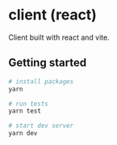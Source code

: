 # client (react)

Client built with react and vite.

## Getting started

```bash
# install packages
yarn

# run tests
yarn test

# start dev server
yarn dev
```
